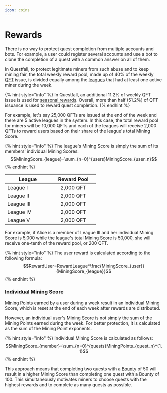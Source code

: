```yaml
---
icon: coins
---
```


# Rewards

There is no way to protect quest completion from multiple accounts and bots. For example, a user could register several accounts and use a bot to clone the completion of a quest with a common answer on all of them.

In Questfall, to protect legitimate miners from such abuse and to keep mining fair, the total weekly reward pool, made up of 40% of the weekly [QFT](../../assets/questfall-tokens-qft.md) issue, is divided equally among the [leagues](leagues.md) that had at least one active miner during the week.

{% hint style="info" %}
In Questfall, an additional 11.2% of weekly QFT issue is used for [seasonal rewards](../seasons-14.md). Overall, more than half (51.2%) of QFT issuance is used to reward quest completion.
{% endhint %}

For example, let's say 25,000 QFTs are issued at the end of the week and there are 5 active leagues in the system. In this case, the total reward pool for miners will be 10,000 QFTs and each of the leagues will receive 2,000 QFTs to reward users based on their share of the league's total Mining Score.

{% hint style="info" %}
The league's Mining Score is simply the sum of its members' individual Mining Scores:$$MiningScore_{league}=\sum_{n=0}^{users}MiningScore_{user_n}$$
{% endhint %}

<table><thead><tr><th width="130">League</th><th width="129" align="center">Reward Pool</th></tr></thead><tbody><tr><td>League I</td><td align="center">2,000 QFT</td></tr><tr><td>League II</td><td align="center">2,000 QFT</td></tr><tr><td>League III</td><td align="center">2,000 QFT</td></tr><tr><td>League IV</td><td align="center">2,000 QFT</td></tr><tr><td>League V</td><td align="center">2,000 QFT</td></tr></tbody></table>

For example, if Alice is a member of League III and her individual Mining Score is 5,000 while the league's total Mining Score is 50,000, she will receive one-tenth of the reward pool, or 200 QFT.

{% hint style="info" %}
The user reward is calculated according to the following formula:\
$$RewardUser=RewardLeague*\frac{MiningScore_{user}}{MiningScore_{league}}$$
{% endhint %}

### Individual Mining Score

[Mining Points](./) earned by a user during a week result in an individual Mining Score, which is reset at the end of each week after rewards are distributed.&#x20;

However, an individual user's Mining Score is not simply the sum of the Mining Points earned during the week. For better protection, it is calculated as the sum of the Mining Point exponents.

{% hint style="info" %}
Individual Mining Score is calculated as follows:\
$$MiningScore_{member}=\sum_{n=0}^{quests}MiningPoints_{quest_n}^{1.1}$$
{% endhint %}

This approach means that completing two quests with a [Bounty](../quest-creation-10/quest-bounty.md) of 50 will result in a higher Mining Score than completing one quest with a Bounty of 100. This simultaneously motivates miners to choose quests with the highest rewards and to complete as many quests as possible.
